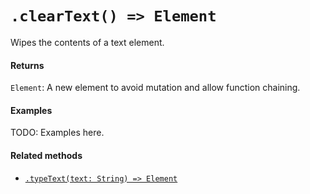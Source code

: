 # `.clearText() => Element`

Wipes the contents of a text element.

#### Returns

`Element`: A new element to avoid mutation and allow function chaining.

#### Examples

TODO: Examples here.

#### Related methods

- [`.typeText(text: String) => Element`](./typeText.md)
